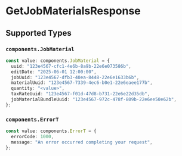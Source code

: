 # GetJobMaterialsResponse


## Supported Types

### `components.JobMaterial`

```typescript
const value: components.JobMaterial = {
  uuid: "123e4567-cfc1-4e6b-8a9b-22e6e073586b",
  editDate: "2025-06-01 12:00:00",
  jobUuid: "123e4567-dfb3-40ea-8448-22e6e1633b6b",
  materialUuid: "123e4567-7339-4ec6-b0e1-22e6eaee177b",
  quantity: "<value>",
  taxRateUuid: "123e4567-f01d-47d8-b731-22e6e22d35db",
  jobMaterialBundleUuid: "123e4567-972c-478f-809b-22e6ee50e62b",
};
```

### `components.ErrorT`

```typescript
const value: components.ErrorT = {
  errorCode: 1000,
  message: "An error occurred completing your request",
};
```

